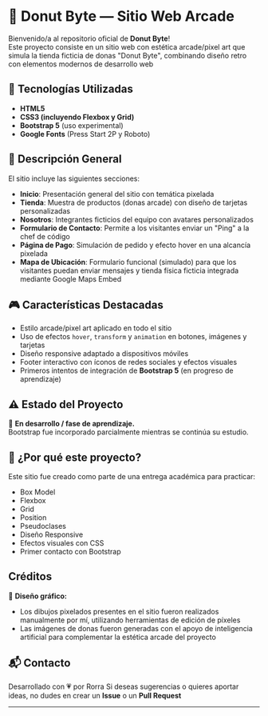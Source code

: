 # 🍩 Donut Byte — Sitio Web Arcade

Bienvenido/a al repositorio oficial de **Donut Byte**!  
Este proyecto consiste en un sitio web con estética arcade/pixel art que simula la tienda ficticia de donas "Donut Byte", combinando diseño retro con elementos modernos de desarrollo web

## 🚀 Tecnologías Utilizadas

- **HTML5**
- **CSS3 (incluyendo Flexbox y Grid)**
- **Bootstrap 5** (uso experimental)
- **Google Fonts** (Press Start 2P y Roboto)

## 🎨 Descripción General

El sitio incluye las siguientes secciones:

- **Inicio**: Presentación general del sitio con temática pixelada
- **Tienda**: Muestra de productos (donas arcade) con diseño de tarjetas personalizadas
- **Nosotros**: Integrantes ficticios del equipo con avatares personalizados
- **Formulario de Contacto**: Permite a los visitantes enviar un "Ping" a la chef de código
- **Página de Pago**: Simulación de pedido y efecto hover en una alcancía pixelada
- **Mapa de Ubicación**: Formulario funcional (simulado) para que los visitantes puedan enviar mensajes y tienda física ficticia integrada mediante Google Maps Embed

## 🎮 Características Destacadas

- Estilo arcade/pixel art aplicado en todo el sitio
- Uso de efectos `hover`, `transform` y `animation` en botones, imágenes y tarjetas
- Diseño responsive adaptado a dispositivos móviles
- Footer interactivo con íconos de redes sociales y efectos visuales
- Primeros intentos de integración de **Bootstrap 5** (en progreso de aprendizaje)

## ⚠️ Estado del Proyecto

:construction: **En desarrollo / fase de aprendizaje.**  
Bootstrap fue incorporado parcialmente mientras se continúa su estudio.

## 🤔 ¿Por qué este proyecto?

Este sitio fue creado como parte de una entrega académica para practicar:

- Box Model
- Flexbox
- Grid
- Position
- Pseudoclases
- Diseño Responsive
- Efectos visuales con CSS
- Primer contacto con Bootstrap

## Créditos

🎨 **Diseño gráfico:**
- Los dibujos pixelados presentes en el sitio fueron realizados manualmente por mí, utilizando herramientas de edición de píxeles
- Las imágenes de donas fueron generadas con el apoyo de inteligencia artificial para complementar la estética arcade del proyecto

## 📬 Contacto

Desarrollado con 💗 por Rorra 
Si deseas sugerencias o quieres aportar ideas, no dudes en crear un **Issue** o un **Pull Request**

---

